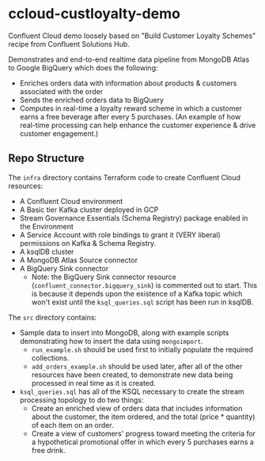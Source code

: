 # ccloud-custloyalty-demo
Confluent Cloud demo loosely based on "Build Customer Loyalty Schemes" recipe from Confluent Solutions Hub.

Demonstrates and end-to-end realtime data pipeline from MongoDB Atlas to Google BigQuery which does the following:

* Enriches orders data with information about products & customers associated with the order
* Sends the enriched orders data to BigQuery
* Computes in real-time a loyalty reward scheme in which a customer earns a free beverage after every 5 purchases. (An example of how real-time processing can help enhance the customer experience & drive customer engagement.)

## Repo Structure
The `infra` directory contains Terraform code to create Confluent Cloud resources:
- A Confluent Cloud environment
- A Basic tier Kafka cluster deployed in GCP
- Stream Governance Essentials (Schema Registry) package enabled in the Environment
- A Service Account with role bindings to grant it (VERY liberal) permissions on Kafka & Schema Registry.
- A ksqlDB cluster
- A MongoDB Atlas Source connector
- A BigQuery Sink connector
  - Note: the BigQuery Sink connector resource (`confluent_connector.bigquery_sink`) is commented out to start. This is because it depends upon the existence of a Kafka topic which won't exist until the `ksql_queries.sql` script has been run in ksqlDB.

The `src` directory contains:
- Sample data to insert into MongoDB, along with example scripts demonstrating how to insert the data using `mongoimport`.
  - `run_example.sh` should be used first to initially populate the required collections.
  - `add_orders_example.sh` should be used later, after all of the other resources have been created, to demonstrate new data being processed in real time as it is created.
- `ksql_queries.sql` has all of the KSQL necessary to create the stream processing topology to do two things:
  - Create an enriched view of orders data that includes information about the customer, the item ordered, and the total (price * quantity) of each item on an order.
  - Create a view of customers' progress toward meeting the criteria for a hypothetical promotional offer in which every 5 purchases earns a free drink.
  